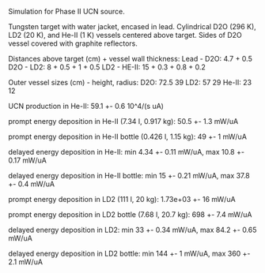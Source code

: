 Simulation for Phase II UCN source.

Tungsten target with water jacket, encased in lead.
Cylindrical D2O (296 K), LD2 (20 K), and He-II (1 K) vessels centered above target.
Sides of D2O vessel covered with graphite reflectors.

Distances above target (cm) + vessel wall thickness:
Lead - D2O: 4.7 + 0.5
D2O - LD2: 8 + 0.5 + 1 + 0.5
LD2 - HE-II: 15 + 0.3 + 0.8 + 0.2

Outer vessel sizes (cm) - height, radius:
D2O: 72.5 39
LD2: 57 29
He-II: 23 12

UCN production in He-II:
59.1 +- 0.6 10^4/(s uA)

prompt energy deposition in He-II (7.34 l, 0.917 kg):
50.5 +- 1.3 mW/uA

prompt energy deposition in He-II bottle (0.426 l, 1.15 kg):
49 +- 1 mW/uA

delayed energy deposition in He-II:
min 4.34 +- 0.11 mW/uA, max 10.8 +- 0.17 mW/uA

delayed energy deposition in He-II bottle:
min 15 +- 0.21 mW/uA, max 37.8 +- 0.4 mW/uA

prompt energy deposition in LD2 (111 l, 20 kg):
1.73e+03 +- 16 mW/uA

prompt energy deposition in LD2 bottle (7.68 l, 20.7 kg):
698 +- 7.4 mW/uA

delayed energy deposition in LD2:
min 33 +- 0.34 mW/uA, max 84.2 +- 0.65 mW/uA

delayed energy deposition in LD2 bottle:
min 144 +- 1 mW/uA, max 360 +- 2.1 mW/uA

